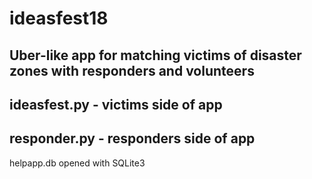 # ideasfest18
## Uber-like app for matching victims of disaster zones with responders and volunteers



## ideasfest.py - victims side of app
## responder.py - responders side of app

helpapp.db opened with SQLite3
